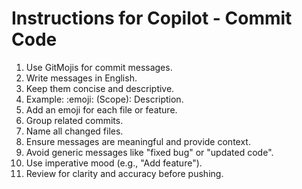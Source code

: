 # Instructions for Copilot - Commit Code

1. Use GitMojis for commit messages.
2. Write messages in English.
3. Keep them concise and descriptive.
4. Example: :emoji: (Scope): Description.
5. Add an emoji for each file or feature.
6. Group related commits.
7. Name all changed files.
8. Ensure messages are meaningful and provide context.
9. Avoid generic messages like "fixed bug" or "updated code".
10. Use imperative mood (e.g., "Add feature").
11. Review for clarity and accuracy before pushing.